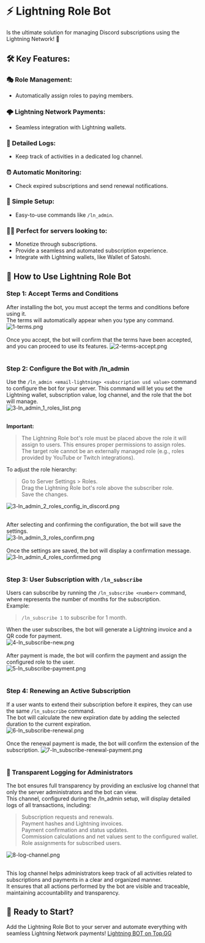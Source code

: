 # ⚡ Lightning Role Bot
Is the ultimate solution for managing Discord subscriptions using the Lightning Network! 🚀

## 🛠️ Key Features:

### 🎭 Role Management:
- Automatically assign roles to paying members.

### 🌩️ Lightning Network Payments:
- Seamless integration with Lightning wallets.

### 📜 Detailed Logs:
- Keep track of activities in a dedicated log channel.

### ⏰ Automatic Monitoring:
- Check expired subscriptions and send renewal notifications.

### 🔧 Simple Setup:
- Easy-to-use commands like `/ln_admin`.

### 🧑‍💻 Perfect for servers looking to:
- Monetize through subscriptions.<br/>
- Provide a seamless and automated subscription experience.<br/>
- Integrate with Lightning wallets, like Wallet of Satoshi.<br/>

## 📖 How to Use Lightning Role Bot
### Step 1: Accept Terms and Conditions<br/>
After installing the bot, you must accept the terms and conditions before using it.<br/>
The terms will automatically appear when you type any command.<br/>
![1-terms.png](/img/1-terms.png)<br/><br/>
Once you accept, the bot will confirm that the terms have been accepted, and you can proceed to use its features.
![2-terms-accept.png](/img/2-terms-accept.png)<br/><br/>

### Step 2: Configure the Bot with /ln_admin
Use the `/ln_admin <email-lightning> <subscription usd value>` command to configure the bot for your server. This command will let you set the Lightning wallet, subscription value, log channel, and the role that the bot will manage.<br/>
![3-ln_admin_1_roles_list.png](/img/3-ln_admin_1_roles_list.png)<br/><br/>

**Important:**

> The Lightning Role bot's role must be placed above the role it will assign to users. This ensures proper permissions to assign roles.<br/>
> The target role cannot be an externally managed role (e.g., roles provided by YouTube or Twitch integrations).<br/>

To adjust the role hierarchy:

> Go to Server Settings > Roles.<br/>
> Drag the Lightning Role bot's role above the subscriber role.<br/>
> Save the changes.<br/>

![3-ln_admin_2_roles_config_in_discord.png](/img/3-ln_admin_2_roles_config_in_discord.png)<br/><br/>

After selecting and confirming the configuration, the bot will save the settings.<br/>
![3-ln_admin_3_roles_confirm.png](/img/3-ln_admin_3_roles_confirm.png)<br/><br/>
Once the settings are saved, the bot will display a confirmation message.<br/>
![3-ln_admin_4_roles_confirmed.png](/img/3-ln_admin_4_roles_confirmed.png)<br/><br/>


### Step 3: User Subscription with `/ln_subscribe`

Users can subscribe by running the `/ln_subscribe <number>` command, where <number> represents the number of months for the subscription.<br/>
Example:
> `/ln_subscribe 1` to subscribe for 1 month.<br/>

When the user subscribes, the bot will generate a Lightning invoice and a QR code for payment.<br/>
![4-ln_subscribe-new.png](/img/4-ln_subscribe-new.png)<br/><br/>
After payment is made, the bot will confirm the payment and assign the configured role to the user.<br/>
![5-ln_subscribe-payment.png](/img/5-ln_subscribe-payment.png)<br/><br/>

### Step 4: Renewing an Active Subscription

If a user wants to extend their subscription before it expires, they can use the same `/ln_subscribe` command.<br/>
The bot will calculate the new expiration date by adding the selected duration to the current expiration.<br/>
![6-ln_subscribe-renewal.png](/img/6-ln_subscribe-renewal.png)<br/><br/>
Once the renewal payment is made, the bot will confirm the extension of the subscription.
![7-ln_subscribe-renewal-payment.png](/img/7-ln_subscribe-renewal-payment.png)<br/><br/>

### 📜 Transparent Logging for Administrators

The bot ensures full transparency by providing an exclusive log channel that only the server administrators and the bot can view.<br/>
This channel, configured during the /ln_admin setup, will display detailed logs of all transactions, including:<br/>

> Subscription requests and renewals.<br/>
> Payment hashes and Lightning invoices.<br/>
> Payment confirmation and status updates.<br/>
> Commission calculations and net values sent to the configured wallet.<br/>
> Role assignments for subscribed users.<br/>

![8-log-channel.png](/img/8-log-channel.png)<br/><br/>

This log channel helps administrators keep track of all activities related to subscriptions and payments in a clear and organized manner.<br/>
It ensures that all actions performed by the bot are visible and traceable, maintaining accountability and transparency.<br/>

## 🚀 Ready to Start?
Add the Lightning Role Bot to your server and automate everything with seamless Lightning Network payments!
[Lightning BOT on Top.GG](https://top.gg/bot/1326896087914778635)

